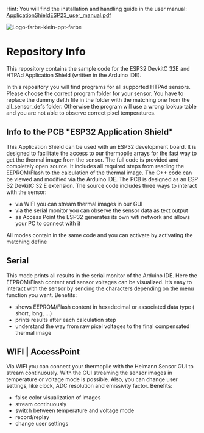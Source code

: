 Hint: You will find the installation and handling guide in the user manual: [ApplicationShieldESP23_user_manual.pdf](https://github.com/HeimannSensor/ESP32_ApplicationShield/blob/main/ApplicationShieldESP23_user_manual.pdf)

![Logo-farbe-klein-ppt-farbe](https://user-images.githubusercontent.com/59830049/157676024-adb2230d-1a19-42d3-8bc2-cc392b60e4d7.svg)

# Repository Info
This repository contains the sample code for the ESP32 DevkitC 32E and HTPAd Application Shield (written in the Arduino IDE).
  
In this repository you will find programs for all supported HTPAd sensors.
Please choose the correct program folder for your sensor. You have to replace the dummy def.h file in the folder with the matching one from the all_sensor_defs folder.
Otherwise the program will use a wrong lookup table and you are not able to observe correct pixel temperatures. 


Info to the PCB "ESP32 Application Shield"
-------------------------------------------
This Application Shield can be used with an ESP32 development board. It is designed to facilitate the access to our thermopile arrays for the fast way to get the thermal image from the sensor. The full code is provided and completely open source. It includes all required steps from reading the EEPROM/Flash to the calculation of the thermal image. The C++ code can be viewed and modified via the Arduino IDE. The PCB is designed as an ESP 32 DevkitC 32 E extension. The source code includes three ways to interact with the sensor:
- via WIFI you can stream thermal images in our GUI
- via the serial monitor you can observe the sensor data as text output
- as Access Point the ESP32 generates its own wifi network and allows your PC to connect with it

All modes contain in the same code and you can activate by activating the matching define

Serial
-------------------------------------------
This mode prints all results in the serial monitor of the Arduino IDE. Here the EEPROM/Flash content and sensor voltages can be visualized. It’s easy to interact with the sensor by sending the characters depending on the menu function you want.
Benefits:
- shows EEPROM/Flash content in hexadecimal or associated data type ( short, long, ...)
- prints results after each calculation step
- understand the way from raw pixel voltages to the final compensated thermal image

WIFI | AccessPoint
-------------------------------------------
Via WIFI you can connect your thermopile with the Heimann Sensor GUI to stream continuously. With the GUI streaming the sensor images in temperature or voltage mode is possible. Also, you can change user settings, like clock, ADC resolution and emissivity factor.
Benefits:
- false color visualization of images
- stream continuously
-  switch between temperature and voltage mode
-  record/replay
-  change user settings
